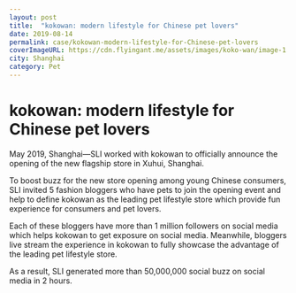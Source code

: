 ```yaml
---
layout: post
title:  "kokowan: modern lifestyle for Chinese pet lovers"
date: 2019-08-14
permalink: case/kokowan-modern-lifestyle-for-Chinese-pet-lovers
coverImageURL: https://cdn.flyingant.me/assets/images/koko-wan/image-1.jpg
city: Shanghai
category: Pet
---
```

<h1>kokowan: modern lifestyle for Chinese pet lovers</h1>
<div class='carousel'>
  <div class='item'><div style="background: url('https://cdn.flyingant.me/assets/images/koko-wan/image-1.jpg');background-size: contain;background-repeat: no-repeat;background-position: center;"></div></div>
  <div class='item'><div style="background: url('https://cdn.flyingant.me/assets/images/koko-wan/image-2.jpg');background-size: contain;background-repeat: no-repeat;background-position: center;"></div></div>
  <div class='item'><div style="background: url('https://cdn.flyingant.me/assets/images/koko-wan/image-3.jpg');background-size: contain;background-repeat: no-repeat;background-position: center;"></div></div>
  <div class='item'><div style="background: url('https://cdn.flyingant.me/assets/images/koko-wan/image-4.jpg');background-size: contain;background-repeat: no-repeat;background-position: center;"></div></div>
  <div class='item'><div style="background: url('https://cdn.flyingant.me/assets/images/koko-wan/image-5.jpg');background-size: contain;background-repeat: no-repeat;background-position: center;"></div></div>
  <div class='item'><div style="background: url('https://cdn.flyingant.me/assets/images/koko-wan/image-6.jpg');background-size: contain;background-repeat: no-repeat;background-position: center;"></div></div>
  <div class='item'><div style="background: url('https://cdn.flyingant.me/assets/images/koko-wan/image-7.jpg');background-size: contain;background-repeat: no-repeat;background-position: center;"></div></div>
  <div class='item'><div style="background: url('https://cdn.flyingant.me/assets/images/koko-wan/image-8.jpg');background-size: contain;background-repeat: no-repeat;background-position: center;"></div></div>
  <div class='item'><div style="background: url('https://cdn.flyingant.me/assets/images/koko-wan/image-9.jpg');background-size: contain;background-repeat: no-repeat;background-position: center;"></div></div>
</div>
<p>
May 2019, Shanghai—SLI worked with kokowan to officially announce the opening of the new flagship store in Xuhui, Shanghai. 
</p>
<p>
To boost buzz for the new store opening among young Chinese consumers, SLI invited 5 fashion bloggers who have pets to join the opening event and help to define kokowan as the leading pet lifestyle store which provide fun experience for consumers and pet lovers. 
</p>
<p>
Each of these bloggers have more than 1 million followers on social media which helps kokowan to get exposure on social media. Meanwhile, bloggers live stream the experience in kokowan to fully showcase the advantage of the leading pet lifestyle store. 
</p>
<p>
As a result, SLI generated more than 50,000,000 social buzz on social media in 2 hours.
</p>


